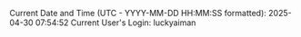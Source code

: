 Current Date and Time (UTC - YYYY-MM-DD HH:MM:SS formatted): 2025-04-30 07:54:52
Current User's Login: luckyaiman
